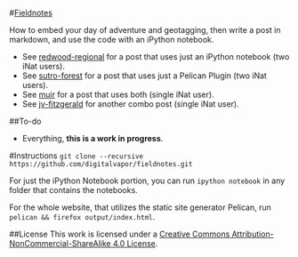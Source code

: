 #[Fieldnotes](https://github.com/digitalvapor/fieldnotes)

How to embed your day of adventure and geotagging, then write a post in markdown, and use the code with an iPython notebook.

* See [redwood-regional]() for a post that uses just an iPython notebook (two iNat users).
* See [sutro-forest]() for a post that uses just a Pelican Plugin (two iNat users).
* See [muir]() for a post that uses both (single iNat user).
* See [jv-fitzgerald]() for another combo post (single iNat user).

##To-do
* Everything, **this is a work in progress**.

#Instructions
`git clone --recursive https://github.com/digitalvapor/fieldnotes.git`

For just the iPython Notebook portion, you can run `ipython notebook` in any folder that contains the notebooks.

For the whole website, that utilizes the static site generator Pelican, run `pelican && firefox output/index.html`.

##License
This work is licensed under a [Creative Commons Attribution-NonCommercial-ShareAlike 4.0 License](https://creativecommons.org/licenses/by-nc-sa/4.0/).
